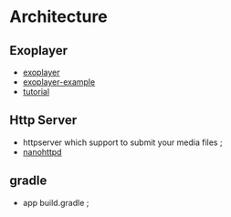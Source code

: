 
# Architecture

## Exoplayer 
* [exoplayer](https://github.com/google/ExoPlayer)
* [exoplayer-example](https://www.blueappsoftware.com/android-exoplayer-example/)
* [tutorial](https://cloudinary.com/blog/exoplayer_android_tutorial_easy_video_delivery_and_editing)


## Http Server
* httpserver which support to submit your media files ;
* [nanohttpd](https://github.com/NanoHttpd/nanohttpd)


## gradle 
* app build.gradle ;


